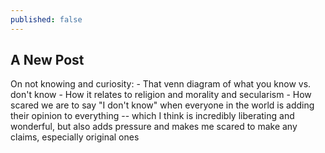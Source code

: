 ```yaml
---
published: false
---
```

## A New Post

On not knowing and curiosity:
	- That venn diagram of what you know vs. don't know
    - How it relates to religion and morality and secularism
    - How scared we are to say "I don't know" when everyone in the world is adding their opinion to everything -- which I think is incredibly liberating and wonderful, but also adds pressure and makes me scared to make any claims, especially original ones
